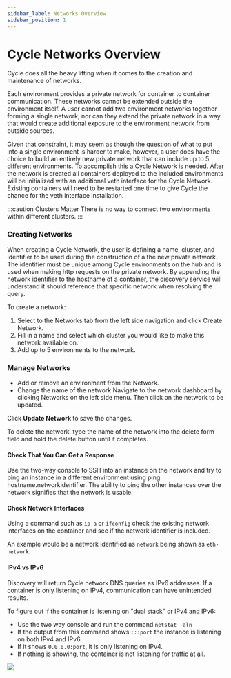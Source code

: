 ```yaml
---
sidebar_label: Networks Overview
sidebar_position: 1
---
```




# Cycle Networks Overview
Cycle does all the heavy lifting when it comes to the creation and maintenance of networks.

Each environment provides a private network for container to container communication.  These networks cannot be extended outside the environment itself.  A user cannot add two environment networks together forming a single network, nor can they extend the private network in a way that would create additional exposure to the environment network from outside sources.

Given that constraint, it may seem as though the question of what to put into a single environment is harder to make, however, a user does have the choice to build an entirely new private network that can include up to 5 different environments.  To accomplish this a Cycle Network is needed.  After the network is created all containers deployed to the included environments will be initialized with an additional veth interface for the Cycle Network.  Existing containers will need to be restarted one time to give Cycle the chance for the veth interface installation.    

:::caution Clusters Matter
There is no way to connect two environments within different clusters. 
:::

### Creating Networks
When creating a Cycle Network, the user is defining a name, cluster, and identifier to be used during the construction of a the new private network.  The identifier must be unique among Cycle environments on the hub and is used when making http requests on the private network.  By appending the network identifier to the hostname of a container, the discovery service will understand it should reference that specific network when resolving the query. 

To create a network:
1. Select to the Networks tab from the left side navigation and click Create Network.
2. Fill in a name and select which cluster you would like to make this network available on.
3. Add up to 5 environments to the network.


### Manage Networks
* Add or remove an environment from the Network.
* Change the name of the network
Navigate to the network dashboard by clicking Networks on the left side menu. Then click on the network to be updated. 

Click **Update Network** to save the changes.

To delete the network, type the name of the network into the delete form field and hold the delete button until it completes.

#### Check That You Can Get a Response
Use the two-way console to SSH into an instance on the network and try to ping an instance in a different environment using ping hostname.networkidentifier. The ability to ping the other instances over the network signifies that the network is usable. 

#### Check Network Interfaces
Using a command such as ```ip a``` or ```ifconfig``` check the existing network interfaces on the container and see if the network identifier is included.  

An example would be a network identified as `network` being shown as ```eth-network```.

#### IPv4 vs IPv6
Discovery will return Cycle network DNS queries as IPv6 addresses.  If a container is only listening on IPv4, communication can have unintended results.   

To figure out if the container is listening on "dual stack" or IPv4 and IPv6:

* Use the two way console and run the command ```netstat -aln```
* If the output from this command shows `:::port` the instance is listening on both IPv4 and IPv6.
* If it shows `0.0.0.0:port`, it is only listening on IPv4.
* If nothing is showing, the container is not listening for traffic at all.

<img src="/svgs/duotone/abacus.svg" />